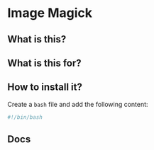 # Image Magick

## What is this?

## What is this for?

## How to install it?

Create a `bash` file and add the following content:

```bash
#!/bin/bash

```

## Docs

